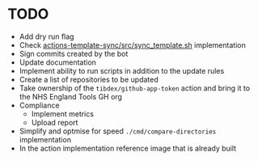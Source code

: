 # TODO

- Add dry run flag
- Check [actions-template-sync/src/sync_template.sh](https://github.com/AndreasAugustin/actions-template-sync/blob/54cc6daa8773c61a6df312b2cb9f4f82ef72d690/src/sync_template.sh#L35C27-L35C49) implementation
- Sign commits created by the bot
- Update documentation
- Implement ability to run scripts in addition to the update rules
- Create a list of repositories to be updated
- Take ownership of the `tibdex/github-app-token` action and bring it to the NHS England Tools GH org
- Compliance
  - Implement metrics
  - Upload report
- Simplify and optmise for speed `./cmd/compare-directories` implementation
- In the action implementation reference image that is already built
